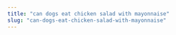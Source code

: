 ```yaml
---
title: "can dogs eat chicken salad with mayonnaise"
slug: "can-dogs-eat-chicken-salad-with-mayonnaise"
---
```


